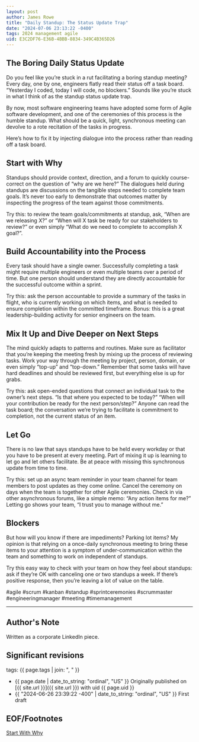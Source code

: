 ```yaml
---
layout: post
author: James Rowe
title: "Daily Standup: The Status Update Trap"
date: "2024-07-06 23:13:22 -0400"
tags: 2024 management agile
uid: E3C2DF76-E36B-4BBB-8834-349C4B365D26
---
```


## The Boring Daily Status Update

Do you feel like you’re stuck in a rut facilitating a boring standup meeting? Every day, one by one, engineers flatly read their status off a task board. “Yesterday I coded, today I will code, no blockers.” Sounds like you’re stuck in what I think of as the standup status update trap.

By now, most software engineering teams have adopted some form of Agile software development, and one of the ceremonies of this process is the humble standup. What should be a quick, light, synchronous meeting can devolve to a rote recitation of the tasks in progress.

Here’s how to fix it by injecting dialogue into the process rather than reading off a task board.

## Start with Why

Standups should provide context, direction, and a forum to quickly course-correct on the question of “why are we here?” The dialogues held during standups are discussions on the tangible steps needed to complete team goals. It’s never too early to demonstrate that outcomes matter by inspecting the progress of the team against those commitments.

Try this: to review the team goals/commitments at standup, ask, “When are we releasing X?” or “When will X task be ready for our stakeholders to review?” or even simply “What do we need to complete to accomplish X goal?”.

## Build Accountability into the Process

Every task should have a single owner. Successfully completing a task might require multiple engineers or even multiple teams over a period of time. But one person should understand they are directly accountable for the successful outcome within a sprint.

Try this: ask the person accountable to provide a summary of the tasks in flight, who is currently working on which items, and what is needed to ensure completion within the committed timeframe. Bonus: this is a great leadership-building activity for senior engineers on the team. 

## Mix It Up and Dive Deeper on Next Steps

The mind quickly adapts to patterns and routines. Make sure as facilitator that you’re keeping the meeting fresh by mixing up the process of reviewing tasks. Work your way through the meeting by project, person, domain, or even simply “top-up” and “top-down.” Remember that some tasks will have hard deadlines and should be reviewed first, but everything else is up for grabs.

Try this: ask open-ended questions that connect an individual task to the owner’s next steps. “Is that where you expected to be today?” “When will your contribution be ready for the next person/step?” Anyone can read the task board; the conversation we’re trying to facilitate is commitment to completion, not the current status of an item.

## Let Go

There is no law that says standups have to be held every workday or that you have to be present at every meeting. Part of mixing it up is learning to let go and let others facilitate. Be at peace with missing this synchronous update from time to time. 

Try this: set up an async team reminder in your team channel for team members to post updates as they come online. Cancel the ceremony on days when the team is together for other Agile ceremonies. Check in via other asynchronous forums, like a simple memo: “Any action items for me?” Letting go shows your team, “I trust you to manage without me.”

## Blockers

But how will you know if there are impediments? Parking lot items? My opinion is that relying on a once-daily synchronous meeting to bring these items to your attention is a symptom of under-communication within the team and something to work on independent of standups.

Try this easy way to check with your team on how they feel about standups: ask if they’re OK with canceling one or two standups a week. If there’s positive response, then you’re leaving a lot of value on the table.

#agile #scrum #kanban #standup #sprintceremonies #scrummaster #engineeringmanager #meeting #timemanagement

---

## Author's Note

Written as a corporate LinkedIn piece.

## Significant revisions

tags: {{ page.tags | join: ", " }} <!-- todo move this somewhere -->

- {{ page.date | date_to_string: "ordinal", "US" }} Originally published on [{{ site.url }}]({{ site.url }}) with uid {{ page.uid }}
- {{ "2024-06-26 23:39:22 -400" | date_to_string: "ordinal", "US" }} First draft

## EOF/Footnotes

[Start With Why](https://en.wikipedia.org/wiki/Start_with_Why)